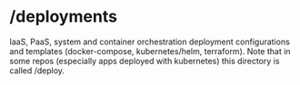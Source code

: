 # /deployments

IaaS, PaaS, system and container orchestration deployment configurations and templates (docker-compose, kubernetes/helm, terraform). Note that in some repos (especially apps deployed with kubernetes) this directory is called /deploy.
